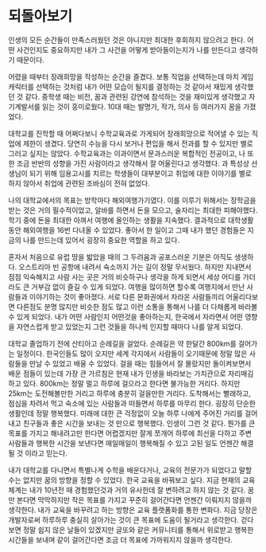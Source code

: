 # 되돌아보기

인생의 모든 순간들이 만족스러웠던 것은 아니지만 최대한 후회하지 않으려고 한다. 어떤 사건인지도 중요하지만 내가 그 사건을 어떻게 받아들이는지가 나를 만든다고 생각하기 때문이다.

어렸을 때부터 장래희망을 작성하는 순간을 즐겼다. 보통 직업을 선택하는데 마치 게임 캐릭터를 선택하는 것처럼 내가 어떤 모습이 될지를 결정하는 것 같아서 재밌게 생각했던 것 같다. 중학생 때는 비전, 꿈과 관련된 강연에 참석하는 것을 재미있게 생각했고 자기계발서를 읽는 것이 흥미로웠다. 10대 때는 발명가, 작가, 의사 등 여러가지 꿈을 가졌었다.

대학교를 진학할 때 어쩌다보니 수학교육과로 가게되어 장래희망으로 적어낼 수 있는 직업에 제한이 생겼다. 당연히 수능을 다시 보거나 편입을 해서 전과를 할 수 있지만 별로 그러고 싶지는 않았다. 수학교육과는 이과이면서 문과스러운 복합적인 전공이고, 나 또한 조금 반반의 성향을 가진 사람이라고 생각해서 잘 어울린다고 생각했다. 과 특성상 선생님이 되기 위해 임용고시를 치르는 학생들이 대부분이고 취업에 대한 이야기를 별로 하지 않아서 취업에 관련된 조바심이 전혀 없었다.

나의 대학교에서의 목표는 방학마다 해외여행가기였다. 이를 이루기 위해서는 장학금을 받는 것은 거의 필수적이었고, 알바를 하면서 돈을 모으고, 술자리는 최대한 피해야했다. 학기 중에 돈을 최대한 아껴서 여행에 올인하는 생활을 지속했다. 결과적으로 대학생활동안 해외여행을 16번 다녀올 수 있었다. 좋아서 한 일이고 그때 내가 했던 경험들은 지금의 나를 만드는데 있어서 굉장히 중요한 역할을 하고 있다.

혼자서 처음으로 유럽 땅을 밟았을 때의 그 두려움과 공포스러운 기분은 아직도 생생하다. 오스트리아 빈 공항에 내려서 숙소까지 가는 길이 정말 무서웠다. 하지만 지내면서 점점 익숙해지고 사람 사는 곳은 거의 비슷하구나 생각을 하게 되면서 세상 어디를 가더라도 큰 거부감 없이 즐길 수 있게 되었다. 여행을 많이하면 할수록 여행지에서 만난 사람들과 이야기하는 것이 좋아졌다. 서로 다른 문화권에서 자라온 사람들끼리 어울리다보면 다른점도 분명 많지만 비슷한 점도 많고 이런 소통을 통해서 나를 더 다채롭게 바라볼 수 있게 되었다. 내가 어떤 사람인지 어떤것을 좋아하는지, 한국에서 자라면서 어떤 영향을 자연스럽게 받고 있었는지 그런 것들을 하나씩 인지할 때마다 나를 알게 되었다.

대학교 졸업하기 전에 산티아고 순례길을 걸었다. 순례길은 약 한달간 800km를 걸어가는 일정이다. 한국인들도 많이 오지만 세계 각지에서 사람들이 오기때문에 정말 많은 사람들을 만날 수 있었고 배울 수 있었다. 걸을 때는 힘들어서 잘 몰랐지만 돌이켜보면서 배운 점들이 있는데 가장 큰 가르침은 현재 내가 인생을 바라보는 가치관으로 자리매김하고 있다. 800km는 정말 멀고 하루에 걸으라고 한다면 불가능한 거리다. 하지만 25km는 도전해볼만한 거리고 하루에 충분히 걸을만한 거리다. 도착해서는 빨래하고, 점심을 차려서 먹고 숙소에 있는 사람들과 떠들면서 하루를 마무리 한다. 굉장히 단순한 생활인데 정말 행복했다. 미래에 대한 큰 걱정없이 오늘 하루 나에게 주어진 거리를 걸어내고 친구들과 좋은 시간을 보내는 것 만으로 행복했다. 인생이 그런 것 같다. 뭔가를 큰 목표를 가지고 해내려고만 한다면 어렵겠지만 잘게 쪼개어 하루에 최선을 다하고 주변 사람들과 행복한 시간을 보낸다면 매일매일이 행복해질 수 있고 고된 일도 언젠간 해결될 것 이라고 믿는다.

내가 대학교를 다니면서 특별나게 수학을 배운다거나, 교육의 전문가가 되었다고 말할 수는 없지만 꿈의 방향을 정할 수 있었다. 한국 교육을 바꿔보고 싶다. 지금 현재의 교육체계는 내가 10년전 때 경험했던것과 거의 유사한데 잘 변하려고 하지 않는 것 같다. 꿈만 본다면 막막하지만 작은 목표를 가지고 꾸준히 걸어간다면 언젠간 이뤄지지 않을까 생각한다. 내가 교육을 바꾸려고 하는 방향은 교육 플랫폼화를 통한 변화다. 지금 당장은 개발자로써 하루하루 충실히 살아가는 것이 큰 목표에 도움이 될거라고 생각한다. 걷다보면 정말 쉽지 않은 날들이 있겠지만 글또와 같은 커뮤니티를 통해서 위로받고 행복한 시간들을 보내며 같이 걸어간다면 조금 더 목표에 가까워지지 않을까 생각한다.